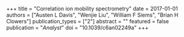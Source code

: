 +++
title = "Correlation ion mobility spectrometry"
date = 2017-01-01
authors = ["Austen L Davis", "Wenjie Liu", "William F Siems", "Brian H Clowers"]
publication_types = ["2"]
abstract = ""
featured = false
publication = "*Analyst*"
doi = "10.1039/c6an02249a"
+++


